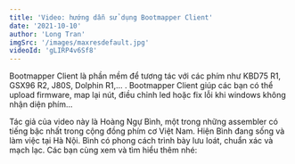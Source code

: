 ```yaml
---
title: 'Video: hướng dẫn sử dụng Bootmapper Client'
date: '2021-10-10'
author: 'Long Tran'
imgSrc: '/images/maxresdefault.jpg'
videoId: 'gLIRP4v6Sf8'
---
```

Bootmapper Client là phần mềm để tương tác với các phím như KBD75 R1, GSX96 R2, J80S, Dolphin R1,… . Bootmapper Client giúp các bạn có thể upload firmware, map lại nút, điều chỉnh led hoặc fix lỗi khi windows không nhận diện phím…

Tác giả của video này là Hoàng Ngự Bình, một trong những assembler có tiếng bậc nhất trong cộng đồng phím cơ Việt Nam. Hiện Bình đang sống và làm việc tại Hà Nội. Bình có phong cách trình bày lưu loát, chuẩn xác và mạch lạc. Các bạn cùng xem và tìm hiểu thêm nhé: